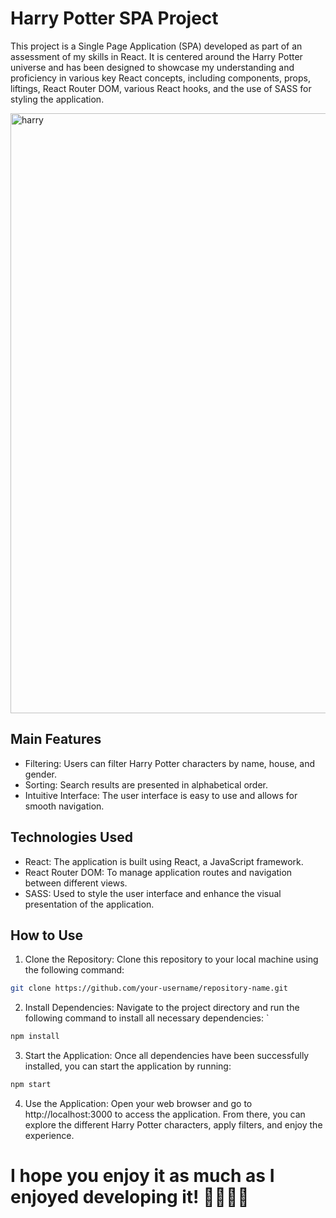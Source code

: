 
# Harry Potter SPA Project
This project is a Single Page Application (SPA) developed as part of an assessment of my skills in React. It is centered around the Harry Potter universe and has been designed to showcase my understanding and proficiency in various key React concepts, including components, props, liftings, React Router DOM, various React hooks, and the use of SASS for styling the application.

<img width="960" alt="harry" src="https://github.com/Adalab/modulo-3-evaluacion-final-Naidev7/assets/150022253/bd0ad4a8-79b4-4f6c-a1f6-2366e7682880">


## Main Features
- Filtering: Users can filter Harry Potter characters by name, house, and gender.
- Sorting: Search results are presented in alphabetical order.
- Intuitive Interface: The user interface is easy to use and allows for smooth navigation.
## Technologies Used
- React: The application is built using React, a JavaScript framework.
- React Router DOM: To manage application routes and navigation between different views.
- SASS: Used to style the user interface and enhance the visual presentation of the application.
## How to Use
1. Clone the Repository: Clone this repository to your local machine using the following command:

```bash
git clone https://github.com/your-username/repository-name.git
```

2. Install Dependencies: Navigate to the project directory and run the following command to install all necessary dependencies:
`
```bash
npm install
```

3. Start the Application: Once all dependencies have been successfully installed, you can start the application by running:

```bash
npm start
```

4. Use the Application: Open your web browser and go to http://localhost:3000 to access the application. From there, you can explore the different Harry Potter characters, apply filters, and enjoy the experience.

# I hope you enjoy it as much as I enjoyed developing it! 🧙🏻‍♂️✨
